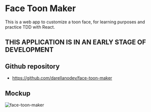 # Face Toon Maker

This is a web app to customize a toon face, for learning purposes and practice TDD with React.

## THIS APPLICATION IS IN AN EARLY STAGE OF DEVELOPMENT

## Github repository

- <https://github.com/darellanodev/face-toon-maker>

## Mockup

![face-toon-maker](https://raw.githubusercontent.com/darellanodev/face-toon-maker/refs/heads/main/img-github-readme/mockup.png)
